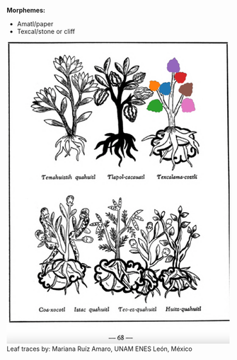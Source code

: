 
**Morphemes:**

- Amatl/paper
- Texcal/stone or cliff

![M_ID174_p068_03_Texcal-ama-coztli.png](assets/M_ID174_p068_03_Texcal-ama-coztli.png)  
Leaf traces by: Mariana Ruíz Amaro, UNAM ENES León, México  
